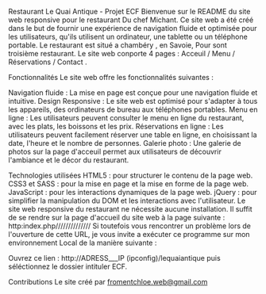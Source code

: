 Restaurant Le Quai Antique - Projet ECF
Bienvenue sur le README du site web responsive pour le restaurant Du chef Michant. Ce site web a été créé dans le but de fournir une 
expérience de navigation fluide et optimisée pour les utilisateurs, qu'ils utilisent un ordinateur, une tablette ou un téléphone portable. 
Le restaurant est situé a chambéry , en Savoie, Pour sont troisième restaurant.
Le site web conporte 4 pages : Acceuil / Menu / Réservations / Contact .

Fonctionnalités
Le site web offre les fonctionnalités suivantes :

Navigation fluide : La mise en page est conçue pour une navigation fluide et intuitive.
Design Responsive : Le site web est optimisé pour s'adapter à tous les appareils, des ordinateurs de bureau aux téléphones portables.
Menu en ligne : Les utilisateurs peuvent consulter le menu en ligne du restaurant, avec les plats, les boissons et les prix.
Réservations en ligne : Les utilisateurs peuvent facilement réserver une table en ligne, en choisissant la date, l'heure et le nombre de personnes.
Galerie photo : Une galerie de photos sur la page d'acceuil permet aux utilisateurs de découvrir l'ambiance et le décor du restaurant.

Technologies utilisées
HTML5 : pour structurer le contenu de la page web.
CSS3 et SASS : pour la mise en page et la mise en forme de la page web.
JavaScript : pour les interactions dynamiques de la page web.
jQuery : pour simplifier la manipulation du DOM et les interactions avec l'utilisateur.
Le site web responsive du restaurant ne nécessite aucune installation. Il suffit de se rendre sur la page d'accueil du site web 
à la page suivante : http:index.php//////////////
Si toutefois vous rencontrer un problème lors de l'ouverture de cette URL, je vous invite a exécuter ce programme sur mon environnement Local
de la manière suivante : 

Ouvrez ce lien : http://ADRESS___IP (ipconfig)/lequaiantique
puis séléctionnez le dossier intituler ECF.

Contributions
Le site créé par fromentchloe.web@gmail.com

